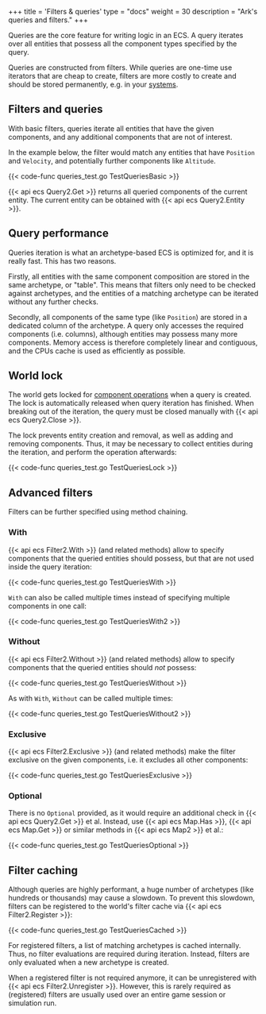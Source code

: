 +++
title = 'Filters & queries'
type = "docs"
weight = 30
description = "Ark's queries and filters."
+++

Queries are the core feature for writing logic in an ECS.
A query iterates over all entities that possess all the component types specified by the query.

Queries are constructed from filters.
While queries are one-time use iterators that are cheap to create,
filters are more costly to create and should be stored permanently, e.g. in your [systems](../concepts#systems).

## Filters and queries

With basic filters, queries iterate all entities that have the given components,
and any additional components that are not of interest.

In the example below, the filter would match any entities that have
`Position` and `Velocity`, and potentially further components like `Altitude`.

{{< code-func queries_test.go TestQueriesBasic >}}

{{< api ecs Query2.Get >}} returns all queried components of the current entity.
The current entity can be obtained with {{< api ecs Query2.Entity >}}.

## Query performance

Queries iteration is what an archetype-based ECS is optimized for, and it is really fast.
This has two reasons.

Firstly, all entities with the same component composition are stored in the same archetype, or "table".
This means that filters only need to be checked against archetypes,
and the entities of a matching archetype can be iterated without any further checks.

Secondly, all components of the same type (like `Position`) are stored in a dedicated column of the archetype.
A query only accesses the required components (i.e. columns), although entities may possess many more components.
Memory access is therefore completely linear and contiguous, and the CPUs cache is used as efficiently as possible.

## World lock

The world gets locked for [component operations](../operations/) when a query is created.
The lock is automatically released when query iteration has finished.
When breaking out of the iteration, the query must be closed manually with {{< api ecs Query2.Close >}}.

The lock prevents entity creation and removal, as well as adding and removing components.
Thus, it may be necessary to collect entities during the iteration, and perform the operation afterwards:

{{< code-func queries_test.go TestQueriesLock >}}

## Advanced filters

Filters can be further specified using method chaining.

### With

{{< api ecs Filter2.With >}} (and related methods) allow to specify components that the queried entities should possess,
but that are not used inside the query iteration:

{{< code-func queries_test.go TestQueriesWith >}}

`With` can also be called multiple times instead of specifying multiple components in one call:

{{< code-func queries_test.go TestQueriesWith2 >}}

### Without

{{< api ecs Filter2.Without >}} (and related methods) allow to specify components that the queried entities should *not* possess:

{{< code-func queries_test.go TestQueriesWithout >}}

As with `With`, `Without` can be called multiple times:

{{< code-func queries_test.go TestQueriesWithout2 >}}

### Exclusive

{{< api ecs Filter2.Exclusive >}} (and related methods) make the filter exclusive on the given components,
i.e. it excludes all other components:

{{< code-func queries_test.go TestQueriesExclusive >}}

### Optional

There is no `Optional` provided, as it would require an additional check in {{< api ecs Query2.Get >}} et al.
Instead, use {{< api ecs Map.Has >}}, {{< api ecs Map.Get >}} or similar methods in {{< api ecs Map2 >}} et al.:

{{< code-func queries_test.go TestQueriesOptional >}}

## Filter caching

Although queries are highly performant, a huge number of archetypes (like hundreds or thousands) may cause a slowdown.
To prevent this slowdown, filters can be registered to the world's filter cache via
{{< api ecs Filter2.Register >}}:

{{< code-func queries_test.go TestQueriesCached >}}

For registered filters, a list of matching archetypes is cached internally.
Thus, no filter evaluations are required during iteration.
Instead, filters are only evaluated when a new archetype is created.

When a registered filter is not required anymore, it can be unregistered with
{{< api ecs Filter2.Unregister >}}.
However, this is rarely required as (registered) filters are usually used over an entire game session or simulation run.
